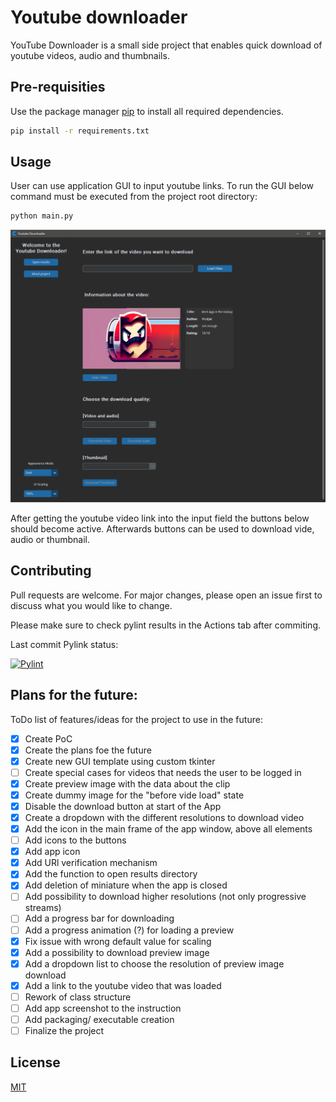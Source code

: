 # Youtube downloader

YouTube Downloader is a small side project that enables quick download of youtube videos, audio and thumbnails.

## Pre-requisities

Use the package manager [pip](https://pip.pypa.io/en/stable/) to install all
required dependencies.

```bash
pip install -r requirements.txt
```

## Usage

User can use application GUI to input youtube links. To run the GUI below command must be executed from the project root directory:

```bash
python main.py
```

![Main App view](/resources/app_view.png?raw=true "Main window view")

After getting the youtube video link into the input field the buttons below should become active. Afterwards buttons can be used to download vide, audio or thumbnail.

## Contributing

Pull requests are welcome. For major changes, please open an issue first
to discuss what you would like to change.

Please make sure to check pylint results in the Actions tab after commiting.

Last commit Pylink status:

[![Pylint](https://github.com/WojMam/youtube-downloader/actions/workflows/pylint.yml/badge.svg)](https://github.com/WojMam/youtube-downloader/actions/workflows/pylint.yml)

## Plans for the future:

ToDo list of features/ideas for the project to use in the future:

- [x] Create PoC
- [x] Create the plans foe the future
- [x] Create new GUI template using custom tkinter
- [ ] Create special cases for videos that needs the user to be logged in
- [x] Create preview image with the data about the clip
- [x] Create dummy image for the "before vide load" state
- [x] Disable the download button at start of the App
- [x] Create a dropdown with the different resolutions to download video
- [x] Add the icon in the main frame of the app window, above all elements
- [ ] Add icons to the buttons
- [x] Add app icon
- [x] Add URl verification mechanism
- [x] Add the function to open results directory
- [x] Add deletion of miniature when the app is closed
- [ ] Add possibility to download higher resolutions (not only progressive streams)
- [ ] Add a progress bar for downloading
- [ ] Add a progress animation (?) for loading a preview
- [x] Fix issue with wrong default value for scaling
- [x] Add a possibility to download preview image
- [x] Add a dropdown list to choose the resolution of preview image download
- [x] Add a link to the youtube video that was loaded
- [ ] Rework of class structure
- [ ] Add app screenshot to the instruction
- [ ] Add packaging/ executable creation
- [ ] Finalize the project

## License

[MIT](https://choosealicense.com/licenses/mit/)
